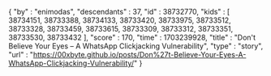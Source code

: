 {
  "by" : "enimodas",
  "descendants" : 37,
  "id" : 38732770,
  "kids" : [ 38734151, 38733388, 38734133, 38733420, 38733975, 38733512, 38733328, 38733459, 38733615, 38733309, 38733312, 38733351, 38733530, 38733432 ],
  "score" : 170,
  "time" : 1703239928,
  "title" : "Don't Believe Your Eyes – A WhatsApp Clickjacking Vulnerability",
  "type" : "story",
  "url" : "https://00xbyte.github.io/posts/Don%27t-Believe-Your-Eyes-A-WhatsApp-Clickjacking-Vulnerability/"
}
